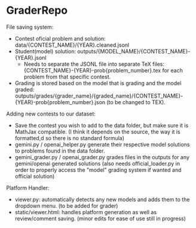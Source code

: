 # GraderRepo

File saving system: 
- Contest oficial problem and solution: data/{CONTEST_NAME}/{YEAR}.cleaned.jsonl
- Student(model) solution: outputs/{MODEL_NAME}/{CONTEST_NAME}-{YEAR}.jsonl
    - Needs to separate the JSONL file into separate TeX files:  {CONTEST_NAME}-{YEAR}-prob{problem_number}.tex for each problem from that specific contest.
- Grading is stored based on the model that is grading and the model graded: outputs/grades/{grader_name}/{graded_name}/{CONTEST_NAME}-{YEAR}-prob{problem_number}.json (to be changed to TEX).

Adding new contests to our dataset:
- Save the contest you wish to add to the data folder, but make sure it is MathJax compatible. (I think it depends on the source, the way it is formatted,d so there is no standard formula)
- gemini.py / openai_helper.py generate their respective model solutions to problems found in the data folder.
- gemini_grader.py / openai_grader.py grades files in the outputs for any gemini/openai generated solutions (also needs official_loader.py in order to properly access the "model" grading system if wanted and official solution)

Platform Handler:
- viewer.py: automatically detects any new models and adds them to the dropdown menu. (to be added for grader)
- static/viewer.html: handles platform generation as well as review/comment saving. (minor edits for ease of use still in progress)

